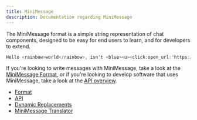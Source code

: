```yaml
---
title: MiniMessage
description: Documentation regarding MiniMessage
---
```


The MiniMessage format is a simple string representation of chat components, designed to be easy for end users to learn, and for developers to extend.

```mm
Hello <rainbow>world</rainbow>, isn't <blue><u><click:open_url:'https://docs.advntr.dev/minimessage'>MiniMessage</click></u></blue> fun?
```

If you're looking to write messages with MiniMessage, take a look at the [MiniMessage Format](/adventure/minimessage/format), or if you're looking to develop software that uses MiniMessage, take a look at the [API overview](/adventure/minimessage/api).

- [Format](/adventure/minimessage/format)
- [API](/adventure/minimessage/api)
- [Dynamic Replacements](/adventure/minimessage/dynamic-replacements)
- [MiniMessage Translator](/adventure/minimessage/translator)
